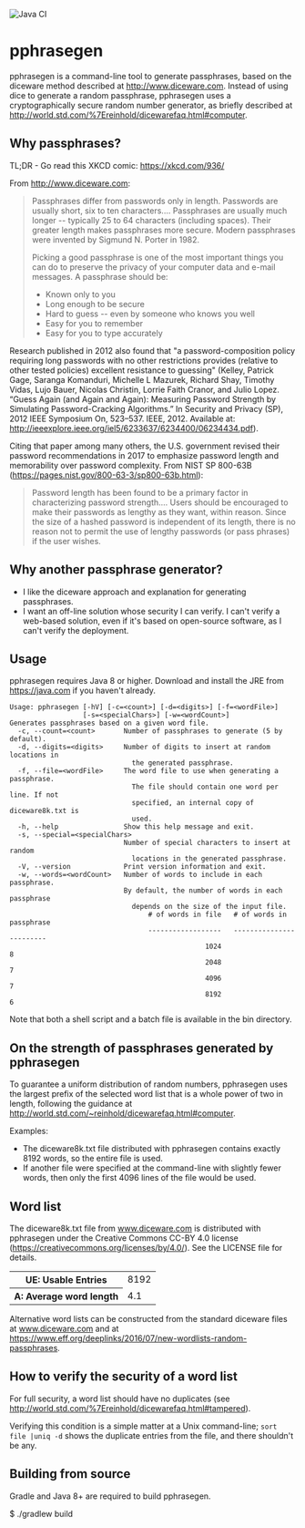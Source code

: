 ![Java CI](https://github.com/jwcranford/pphrasegen/workflows/Java%20CI/badge.svg?branch=master)

# pphrasegen

pphrasegen is a command-line tool to generate passphrases, based on the 
diceware method described at http://www.diceware.com.  Instead of using 
dice to generate a random passphrase, pphrasegen uses
a cryptographically secure random number generator, as briefly described
at http://world.std.com/%7Ereinhold/dicewarefaq.html#computer.


## Why passphrases?

TL;DR - Go read this XKCD comic: https://xkcd.com/936/

From http://www.diceware.com:

> Passphrases differ from passwords only in length. Passwords are
  usually short, six to ten characters.... Passphrases are usually
  much longer -- typically 25 to 64 characters (including
  spaces). Their greater length makes passphrases more secure. Modern
  passphrases were invented by Sigmund N. Porter in 1982.
>
> Picking a good passphrase is one of the most important things you
  can do to preserve the privacy of your computer data and e-mail
  messages. A passphrase should be:
>
> - Known only to you
> - Long enough to be secure
> - Hard to guess -- even by someone who knows you well
> - Easy for you to remember
> - Easy for you to type accurately


Research published in 2012 also found that "a password-composition
policy requiring long passwords with no other restrictions provides
(relative to other tested policies) excellent resistance to guessing"
(Kelley, Patrick Gage, Saranga Komanduri, Michelle L Mazurek, Richard
Shay, Timothy Vidas, Lujo Bauer, Nicolas Christin, Lorrie Faith
Cranor, and Julio Lopez. “Guess Again (and Again and Again): Measuring
Password Strength by Simulating Password-Cracking Algorithms.” In
Security and Privacy (SP), 2012 IEEE Symposium On, 523–537. IEEE,
2012. Available at:
http://ieeexplore.ieee.org/iel5/6233637/6234400/06234434.pdf).

Citing that paper among many others, the U.S. government revised
their password recommendations in 2017 to emphasize password length
and memorability over password complexity. From NIST SP 800-63B
(https://pages.nist.gov/800-63-3/sp800-63b.html):

> Password length has been found to be a primary factor in characterizing 
> password strength.... Users should be encouraged to make their passwords 
> as lengthy as they want, within reason. Since the size of a hashed password 
> is independent of its length, there is no reason not to permit the use of 
> lengthy passwords (or pass phrases) if the user wishes. 


## Why another passphrase generator?

- I like the diceware approach and explanation for generating passphrases.
- I want an off-line solution whose security I can verify.  I can't verify a
web-based solution, even if it's based on open-source software, as I can't 
verify the deployment.


## Usage

pphrasegen requires Java 8 or higher. Download and install the JRE from
https://java.com if you haven't already.

```
Usage: pphrasegen [-hV] [-c=<count>] [-d=<digits>] [-f=<wordFile>]
                  [-s=<specialChars>] [-w=<wordCount>]
Generates passphrases based on a given word file.
  -c, --count=<count>       Number of passphrases to generate (5 by default).
  -d, --digits=<digits>     Number of digits to insert at random locations in
                              the generated passphrase.
  -f, --file=<wordFile>     The word file to use when generating a passphrase.
                              The file should contain one word per line. If not
                              specified, an internal copy of diceware8k.txt is
                              used.
  -h, --help                Show this help message and exit.
  -s, --special=<specialChars>
                            Number of special characters to insert at random
                              locations in the generated passphrase.
  -V, --version             Print version information and exit.
  -w, --words=<wordCount>   Number of words to include in each passphrase.
                            By default, the number of words in each passphrase
                              depends on the size of the input file.
                                  # of words in file   # of words in passphrase
                                  ------------------   ------------------------
                                                1024                          8
                                                2048                          7
                                                4096                          7
                                                8192                          6
```

Note that both a shell script and a batch file is available in the bin
directory.


## On the strength of passphrases generated by pphrasegen

To guarantee a uniform distribution of random numbers, pphrasegen uses the 
largest prefix of the selected word list that is a whole power of two in 
length, following the guidance at 
http://world.std.com/~reinhold/dicewarefaq.html#computer.

Examples:
* The diceware8k.txt file distributed with pphrasegen contains exactly 8192 
  words, so the entire file is used.
* If another file were specified at the command-line with slightly fewer words,
  then only the first 4096 lines of the file would be used. 


## Word list

The diceware8k.txt file from www.diceware.com is distributed with
pphrasegen under the Creative Commons CC-BY 4.0 license
(https://creativecommons.org/licenses/by/4.0/). See the LICENSE
file for details.

<table>
<tr>
    <th>UE: Usable Entries</th>                     <td>8192</td>
</tr><tr>
    <th>A: Average word length</th>                 <td>4.1</td>
</tr>
</table>

Alternative word lists can be constructed from the standard diceware
files at www.diceware.com and at  
https://www.eff.org/deeplinks/2016/07/new-wordlists-random-passphrases.


## How to verify the security of a word list

For full security, a word list should have no duplicates 
(see http://world.std.com/%7Ereinhold/dicewarefaq.html#tampered).

Verifying this condition is a simple matter at a Unix command-line; 
`sort file |uniq -d` shows the duplicate entries from the file, and there 
shouldn't be any.


## Building from source

Gradle and Java 8+ are required to build pphrasegen.

$ ./gradlew build
